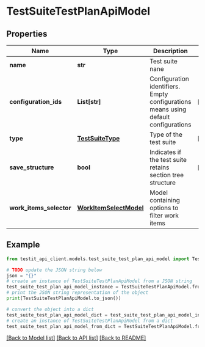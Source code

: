 # TestSuiteTestPlanApiModel


## Properties

Name | Type | Description | Notes
------------ | ------------- | ------------- | -------------
**name** | **str** | Test suite nane | 
**configuration_ids** | **List[str]** | Configuration identifiers. Empty configurations means using default configurations | [optional] 
**type** | [**TestSuiteType**](TestSuiteType.md) | Type of the test suite | [optional] 
**save_structure** | **bool** | Indicates if the test suite retains section tree structure | [optional] 
**work_items_selector** | [**WorkItemSelectModel**](WorkItemSelectModel.md) | Model containing options to filter work items | 

## Example

```python
from testit_api_client.models.test_suite_test_plan_api_model import TestSuiteTestPlanApiModel

# TODO update the JSON string below
json = "{}"
# create an instance of TestSuiteTestPlanApiModel from a JSON string
test_suite_test_plan_api_model_instance = TestSuiteTestPlanApiModel.from_json(json)
# print the JSON string representation of the object
print(TestSuiteTestPlanApiModel.to_json())

# convert the object into a dict
test_suite_test_plan_api_model_dict = test_suite_test_plan_api_model_instance.to_dict()
# create an instance of TestSuiteTestPlanApiModel from a dict
test_suite_test_plan_api_model_from_dict = TestSuiteTestPlanApiModel.from_dict(test_suite_test_plan_api_model_dict)
```
[[Back to Model list]](../README.md#documentation-for-models) [[Back to API list]](../README.md#documentation-for-api-endpoints) [[Back to README]](../README.md)


